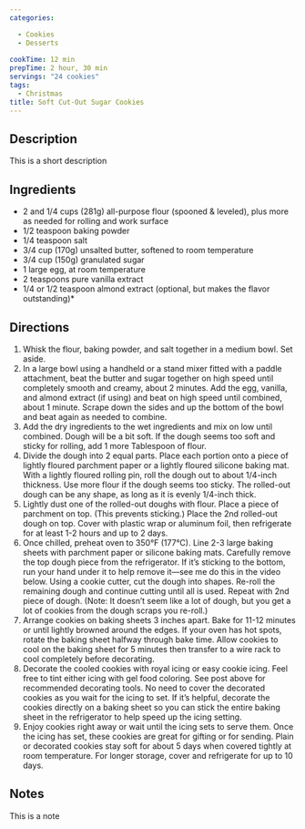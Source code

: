 ```yaml
---
categories:

  - Cookies
  - Desserts
 
cookTime: 12 min
prepTime: 2 hour, 30 min
servings: "24 cookies" 
tags:
  - Christmas
title: Soft Cut-Out Sugar Cookies
---
```


## Description 

This is a short description

## Ingredients

* 2 and 1/4 cups (281g) all-purpose flour (spooned & leveled), plus more as needed for rolling and work surface
* 1/2 teaspoon baking powder
* 1/4 teaspoon salt
* 3/4 cup (170g) unsalted butter, softened to room temperature
* 3/4 cup (150g) granulated sugar
* 1 large egg, at room temperature
* 2 teaspoons pure vanilla extract
* 1/4 or 1/2 teaspoon almond extract (optional, but makes the flavor outstanding)*

## Directions

1. Whisk the flour, baking powder, and salt together in a medium bowl. Set aside.
2. In a large bowl using a handheld or a stand mixer fitted with a paddle attachment, beat the butter and sugar together on high speed until completely smooth and creamy, about 2 minutes. Add the egg, vanilla, and almond extract (if using) and beat on high speed until combined, about 1 minute. Scrape down the sides and up the bottom of the bowl and beat again as needed to combine.
3. Add the dry ingredients to the wet ingredients and mix on low until combined. Dough will be a bit soft. If the dough seems too soft and sticky for rolling, add 1 more Tablespoon of flour.
4. Divide the dough into 2 equal parts. Place each portion onto a piece of lightly floured parchment paper or a lightly floured silicone baking mat. With a lightly floured rolling pin, roll the dough out to about 1/4-inch thickness. Use more flour if the dough seems too sticky. The rolled-out dough can be any shape, as long as it is evenly 1/4-inch thick.
5. Lightly dust one of the rolled-out doughs with flour. Place a piece of parchment on top. (This prevents sticking.) Place the 2nd rolled-out dough on top. Cover with plastic wrap or aluminum foil, then refrigerate for at least 1-2 hours and up to 2 days.
6. Once chilled, preheat oven to 350°F (177°C). Line 2-3 large baking sheets with parchment paper or silicone baking mats. Carefully remove the top dough piece from the refrigerator. If it’s sticking to the bottom, run your hand under it to help remove it—see me do this in the video below. Using a cookie cutter, cut the dough into shapes. Re-roll the remaining dough and continue cutting until all is used. Repeat with 2nd piece of dough. (Note: It doesn’t seem like a lot of dough, but you get a lot of cookies from the dough scraps you re-roll.)
7. Arrange cookies on baking sheets 3 inches apart. Bake for 11-12 minutes or until lightly browned around the edges. If your oven has hot spots, rotate the baking sheet halfway through bake time. Allow cookies to cool on the baking sheet for 5 minutes then transfer to a wire rack to cool completely before decorating.
8. Decorate the cooled cookies with royal icing or easy cookie icing. Feel free to tint either icing with gel food coloring. See post above for recommended decorating tools. No need to cover the decorated cookies as you wait for the icing to set. If it’s helpful, decorate the cookies directly on a baking sheet so you can stick the entire baking sheet in the refrigerator to help speed up the icing setting.
9. Enjoy cookies right away or wait until the icing sets to serve them. Once the icing has set, these cookies are great for gifting or for sending. Plain or decorated cookies stay soft for about 5 days when covered tightly at room temperature. For longer storage, cover and refrigerate for up to 10 days.

## Notes 

This is a note
